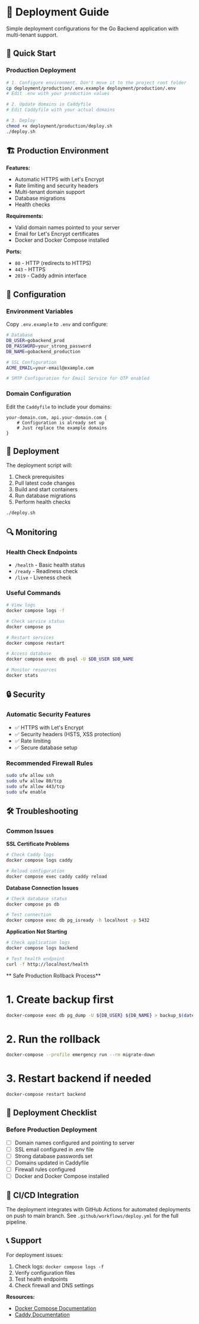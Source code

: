 # 🚀 Deployment Guide

Simple deployment configurations for the Go Backend application with multi-tenant support.

## 🎯 Quick Start

### Production Deployment

```bash
# 1. Configure environment. Don't move it to the project root folder
cp deployment/production/.env.example deployment/production/.env
# Edit .env with your production values

# 2. Update domains in Caddyfile
# Edit Caddyfile with your actual domains

# 3. Deploy
chmod +x deployment/production/deploy.sh
./deploy.sh
```

## 🏗️ Production Environment

**Features:**
- Automatic HTTPS with Let's Encrypt
- Rate limiting and security headers
- Multi-tenant domain support
- Database migrations
- Health checks

**Requirements:**
- Valid domain names pointed to your server
- Email for Let's Encrypt certificates
- Docker and Docker Compose installed

**Ports:**
- `80` - HTTP (redirects to HTTPS)
- `443` - HTTPS
- `2019` - Caddy admin interface

## 🔧 Configuration

### Environment Variables

Copy `.env.example` to `.env` and configure:

```bash
# Database
DB_USER=gobackend_prod
DB_PASSWORD=your_strong_password
DB_NAME=gobackend_production

# SSL Configuration
ACME_EMAIL=your-email@example.com

# SMTP Configuration for Email Service for OTP enabled

```

### Domain Configuration

Edit the `Caddyfile` to include your domains:

```
your-domain.com, api.your-domain.com {
    # Configuration is already set up
    # Just replace the example domains
}
```

## 🚀 Deployment

The deployment script will:
1. Check prerequisites
2. Pull latest code changes
3. Build and start containers
4. Run database migrations
5. Perform health checks

```bash
./deploy.sh
```

## 🔍 Monitoring

### Health Check Endpoints

- `/health` - Basic health status
- `/ready` - Readiness check
- `/live` - Liveness check

### Useful Commands

```bash
# View logs
docker compose logs -f

# Check service status
docker compose ps

# Restart services
docker compose restart

# Access database
docker compose exec db psql -U $DB_USER $DB_NAME

# Monitor resources
docker stats
```

## 🔒 Security

### Automatic Security Features
- ✅ HTTPS with Let's Encrypt
- ✅ Security headers (HSTS, XSS protection)
- ✅ Rate limiting
- ✅ Secure database setup

### Recommended Firewall Rules
```bash
sudo ufw allow ssh
sudo ufw allow 80/tcp
sudo ufw allow 443/tcp
sudo ufw enable
```

## 🛠️ Troubleshooting

### Common Issues

**SSL Certificate Problems**
```bash
# Check Caddy logs
docker compose logs caddy

# Reload configuration
docker compose exec caddy caddy reload
```

**Database Connection Issues**
```bash
# Check database status
docker compose ps db

# Test connection
docker compose exec db pg_isready -h localhost -p 5432
```

**Application Not Starting**
```bash
# Check application logs
docker compose logs backend

# Test health endpoint
curl -f http://localhost/health
```

** Safe Production Rollback Process**
# 1. Create backup first
```bash
docker-compose exec db pg_dump -U ${DB_USER} ${DB_NAME} > backup_$(date +%Y%m%d_%H%M%S).sql
```
# 2. Run the rollback
```bash
docker-compose --profile emergency run --rm migrate-down
```
# 3. Restart backend if needed
```bash
docker-compose restart backend
```

## 📝 Deployment Checklist

### Before Production Deployment

- [ ] Domain names configured and pointing to server
- [ ] SSL email configured in .env file
- [ ] Strong database passwords set
- [ ] Domains updated in Caddyfile
- [ ] Firewall rules configured
- [ ] Docker and Docker Compose installed

## 🔄 CI/CD Integration

The deployment integrates with GitHub Actions for automated deployments on push to main branch. See `.github/workflows/deploy.yml` for the full pipeline.

## 📞 Support

For deployment issues:

1. Check logs: `docker compose logs -f`
2. Verify configuration files
3. Test health endpoints
4. Check firewall and DNS settings

**Resources:**
- [Docker Compose Documentation](https://docs.docker.com/compose/)
- [Caddy Documentation](https://caddyserver.com/docs/)
